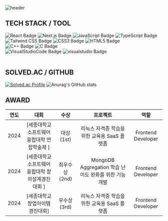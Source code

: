 <!-- Header -->
![header](https://capsule-render.vercel.app/api?type=Waving&height=200&color=gradient&text=YM)</header>

## TECH STACK / TOOL
<!-- Frontend Development -->
<div>
  <img alt="React Badge" src="https://img.shields.io/badge/React-%2361DAFB?style=flat-square&logo=react&logoColor=white">
  <img alt="Next.js Badge" src="https://img.shields.io/badge/Next.js-%23000000?style=flat-square&logo=next.js&logoColor=white">
  <img alt="JavaScript Badge" src="https://img.shields.io/badge/JavaScript-%23F7DF1E?style=flat-square&logo=javascript&logoColor=white">
  <img alt="TypeScript Badge" src="https://img.shields.io/badge/TypeScript-%23007ACC?style=flat-square&logo=typescript&logoColor=white">
</div>

<!-- Styling -->
<div>
  <img alt="Tailwind CSS Badge" src="https://img.shields.io/badge/Tailwind_CSS-%2338B2AC?style=flat-square&logo=tailwind-css&logoColor=white">
  <img alt="CSS3 Badge" src="https://img.shields.io/badge/CSS3-%231572B6?style=flat-square&logo=css3&logoColor=white">
  <img alt="HTML5 Badge" src="https://img.shields.io/badge/HTML5-%23E34F26?style=flat-square&logo=html5&logoColor=white">
</div>

<!-- Programming Languages -->
<div>
  <img alt="C++ Badge" src="https://img.shields.io/badge/C%2B%2B-%2300599C?style=flat-square&logo=C%2B%2B&logoColor=white">
  <img alt="C Badge" src="https://img.shields.io/badge/C-%2300599C?style=flat-square&logo=C&logoColor=white">
<div>

<div>
  <img alt="VisualStudioCode Badge" src="https://img.shields.io/badge/Visual_Studio_Code-007ACC?style=flat-square&logo=visual%20studio%20code&logoColor=white">
  <img alt="visualstudio Badge" src="https://img.shields.io/badge/Visual_Studio-%235C2D91?style=flat-square&logo=visual%20studio&logoColor=white">
</div>



<br>

## SOLVED.AC / GITHUB
[![Solved.ac Profile](http://mazassumnida.wtf/api/v2/generate_badge?boj=vendetta12)](https://solved.ac/vendetta12/)
![Anurag's GitHub stats](https://github-readme-stats.vercel.app/api?username=tracer12&theme=shadow_green&show_icons=true)

## AWARD
| 연도 | 대회 | 수상 | 프로젝트 | 역할 |
| :--: | :--: | :--: | :--: | :--: |
| 2024 | [세종대학교 소프트웨어융합대학 연합학술제 ] | 대상(1st) |리눅스 자격증 학습을 위한 교육용 SaaS 플랫폼 | Frontend Developer |
| 2024 | [세종대학교 소프트웨어융합대학 창의설계경진대회 ] | 최우수상(2nd) | MongoDB Aggregation 학습 난이도 완화를 위한 기능 개발 | Frontend Developer |
| 2024 | [세종대학교 창업아이템 경진대회] | 우수상(3rd) | 리눅스 자격증 학습을 위한 교육용 SaaS 플랫폼 | Frontend Developer |






